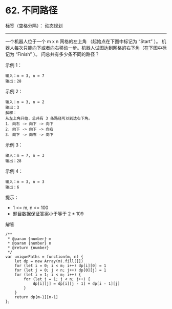 ﻿# 62. 不同路径

标签（空格分隔）： 动态规划

---

一个机器人位于一个 m x n 网格的左上角 （起始点在下图中标记为 “Start” ）。
机器人每次只能向下或者向右移动一步。机器人试图达到网格的右下角（在下图中标记为 “Finish” ）。
问总共有多少条不同的路径？

示例 1：

    输入：m = 3, n = 7
    输出：28

示例 2：

    输入：m = 3, n = 2
    输出：3
    解释：
    从左上角开始，总共有 3 条路径可以到达右下角。
    1. 向右 -> 向下 -> 向下
    2. 向下 -> 向下 -> 向右
    3. 向下 -> 向右 -> 向下

示例 3：

    输入：m = 7, n = 3
    输出：28

示例 4：

    输入：m = 3, n = 3
    输出：6

提示：

 - 1 <= m, n <= 100
 - 题目数据保证答案小于等于 2 * 109
 
解答

    /**
     * @param {number} m
     * @param {number} n
     * @return {number}
     */
    var uniquePaths = function(m, n) {
        let dp = new Array(m).fill([])
        for (let i = 0; i < m; i++) dp[i][0] = 1
        for (let j = 0; j < n; j++) dp[0][j] = 1
        for (let i = 1; i < m; i++) {
            for (let j = 1; j < n; j++) {
                dp[i][j] = dp[i][j - 1] + dp[i - 1][j]
            }
        }
        return dp[m-1][n-1]
    };